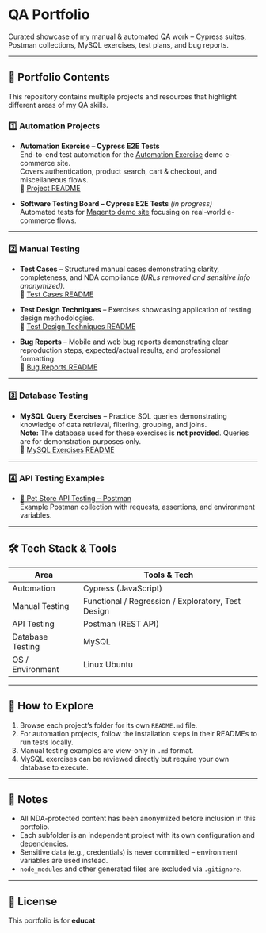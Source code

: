 # QA Portfolio

Curated showcase of my manual & automated QA work – Cypress suites, Postman collections, MySQL exercises, test plans, and bug reports.

---

## 📂 Portfolio Contents

This repository contains multiple projects and resources that highlight different areas of my QA skills.

### 1️⃣ **Automation Projects**
- **Automation Exercise – Cypress E2E Tests**  
  End-to-end test automation for the [Automation Exercise](https://automationexercise.com/) demo e-commerce site.  
  Covers authentication, product search, cart & checkout, and miscellaneous flows.  
  📄 [Project README](cypress_automation_exercise/README.md)

- **Software Testing Board – Cypress E2E Tests** *(in progress)*  
  Automated tests for [Magento demo site](https://magento.softwaretestingboard.com/) focusing on real-world e-commerce flows.

---

### 2️⃣ **Manual Testing**
- **Test Cases** – Structured manual cases demonstrating clarity, completeness, and NDA compliance *(URLs removed and sensitive info anonymized)*.  
  📄 [Test Cases README](manual_testing/test_cases/README.md)

- **Test Design Techniques** – Exercises showcasing application of testing design methodologies.  
  📄 [Test Design Techniques README](manual_testing/test_design_techniques/README.md)

- **Bug Reports** – Mobile and web bug reports demonstrating clear reproduction steps, expected/actual results, and professional formatting.  
  📄 [Bug Reports README](manual_testing/bug_reports/README.md)

---

### 3️⃣ **Database Testing**
- **MySQL Query Exercises** – Practice SQL queries demonstrating knowledge of data retrieval, filtering, grouping, and joins.  
  **Note:** The database used for these exercises is **not provided**. Queries are for demonstration purposes only.  
  📄 [MySQL Exercises README](database_testing/README.md)

---

### 4️⃣ **API Testing Examples**
- [🐾 Pet Store API Testing – Postman](api_testing/README.md)  
  Example Postman collection with requests, assertions, and environment variables.

---

## 🛠 Tech Stack & Tools

| Area              | Tools & Tech |
| ----------------- | ------------ |
| Automation        | Cypress (JavaScript) |
| Manual Testing    | Functional / Regression / Exploratory, Test Design |
| API Testing       | Postman (REST API) |
| Database Testing  | MySQL |
| OS / Environment  | Linux Ubuntu |

---

## 🚀 How to Explore

1. Browse each project’s folder for its own `README.md` file.
2. For automation projects, follow the installation steps in their READMEs to run tests locally.
3. Manual testing examples are view-only in `.md` format.
4. MySQL exercises can be reviewed directly but require your own database to execute.

---

## 📌 Notes
- All NDA-protected content has been anonymized before inclusion in this portfolio.
- Each subfolder is an independent project with its own configuration and dependencies.
- Sensitive data (e.g., credentials) is never committed – environment variables are used instead.
- `node_modules` and other generated files are excluded via `.gitignore`.

---

## 📄 License
This portfolio is for **educat**
